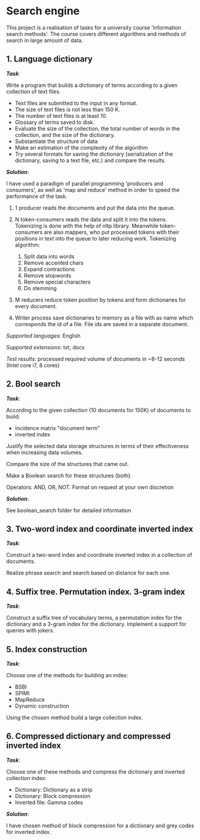 # Search engine


This project is a realisation of tasks for a university course 
'Information search methods'. The course covers different algorithms and 
methods of search in large amount of data.

## 1. Language dictionary

**_Task_**: 

Write a program that builds a dictionary of terms according to a 
given collection of text files.

- Text files are submitted to the input in any format.
- The size of text files is not less than 150 K.
- The number of text files is at least 10.
- Glossary of terms saved to disk.
- Evaluate the size of the collection, the total number of words in the collection, and the size of the dictionary.
- Substantiate the structure of data
- Make an estimation of the complexity of the algorithm
- Try several formats for saving the dictionary (serialization of the dictionary, saving to a text file, etc.) and compare the results.

**_Solution_**:

I have used a paradigm of parallel programming 'producers and consumers', 
as well as 'map and reduce' method in order to speed the performance of the task.

1) 1 producer reads the documents and put the data into the queue.

2) N token-consumers reads the data and split it into the tokens. 
Tokenizing is done with the help of nltp library. Meanwhile token-consumers are 
also mappers, who put processed tokens with their positions in text
into the queue to later reducing work.
Tokenizing algorithm:
    1) Split data into words
    2) Remove accented chars
    3) Expand contractions
    4) Remove stopwords
    5) Remove special characters
    5) Do stemming
3) M reducers reduce token position by tokens and form dictionaries for every document.
5) Writer process save dictionaries to memory as a file with as name which corresponds 
the id of a file. File ids are saved in a separate document.

*Supported languages*: English

*Supported extensions*: txt, docx

*Test results*: processed required volume of documents in ~8-12 seconds (Intel core i7, 8 cores)


## 2. Bool search

**_Task_**:

According to the given collection (10 documents for 150K) of documents to build:

- incidence matrix "document term"
- inverted index

Justify the selected data storage structures in terms of their effectiveness when increasing data volumes.

Compare the size of the structures that came out.

Make a Boolean search for these structures (both).

Operators: AND, OR, NOT. Format on request at your own discretion

**_Solution_**:

See boolean_search folder for detailed information


## 3. Two-word index and coordinate inverted index


**_Task_**:

Construct a two-word index and coordinate inverted index in a collection of documents.

Realize phrase search and search based on distance for each one.



## 4. Suffix tree. Permutation index. 3-gram index


**_Task_**:

Construct a suffix tree of vocabulary terms, a permutation index for the 
dictionary and a 3-gram index for the dictionary. Implement a support for 
queries with jokers.


## 5. Index construction


**_Task_**:

Choose one of the methods for building an index:

- BSBI
- SPIMI
- MapReduce
- Dynamic construction

Using the chosen method build a large collection index.


## 6. Compressed dictionary and compressed inverted index

**_Task_**:


Choose one of these methods and compress the dictionary and inverted collection index:

- Dictionary: Dictionary as a strip
- Dictionary: Block compression
- Inverted file: Gamma codes

**_Solution_**:

I have chosen method of block compression for a dictionary and grey codes for inverted index.
